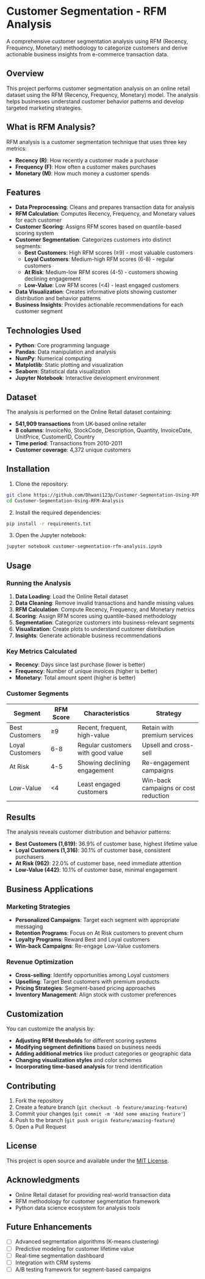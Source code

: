 # Customer Segmentation - RFM Analysis

A comprehensive customer segmentation analysis using RFM (Recency, Frequency, Monetary) methodology to categorize customers and derive actionable business insights from e-commerce transaction data.

## Overview

This project performs customer segmentation analysis on an online retail dataset using the RFM (Recency, Frequency, Monetary) model. The analysis helps businesses understand customer behavior patterns and develop targeted marketing strategies.

## What is RFM Analysis?

RFM analysis is a customer segmentation technique that uses three key metrics:

- **Recency (R)**: How recently a customer made a purchase
- **Frequency (F)**: How often a customer makes purchases
- **Monetary (M)**: How much money a customer spends

## Features

- **Data Preprocessing**: Cleans and prepares transaction data for analysis
- **RFM Calculation**: Computes Recency, Frequency, and Monetary values for each customer
- **Customer Scoring**: Assigns RFM scores based on quantile-based scoring system
- **Customer Segmentation**: Categorizes customers into distinct segments:
  - **Best Customers**: High RFM scores (≥9) - most valuable customers
  - **Loyal Customers**: Medium-high RFM scores (6-8) - regular customers
  - **At Risk**: Medium-low RFM scores (4-5) - customers showing declining engagement
  - **Low-Value**: Low RFM scores (<4) - least engaged customers
- **Data Visualization**: Creates informative plots showing customer distribution and behavior patterns
- **Business Insights**: Provides actionable recommendations for each customer segment

## Technologies Used

- **Python**: Core programming language
- **Pandas**: Data manipulation and analysis
- **NumPy**: Numerical computing
- **Matplotlib**: Static plotting and visualization
- **Seaborn**: Statistical data visualization
- **Jupyter Notebook**: Interactive development environment

## Dataset

The analysis is performed on the Online Retail dataset containing:
- **541,909 transactions** from UK-based online retailer
- **8 columns**: InvoiceNo, StockCode, Description, Quantity, InvoiceDate, UnitPrice, CustomerID, Country
- **Time period**: Transactions from 2010-2011
- **Customer coverage**: 4,372 unique customers

## Installation

1. Clone the repository:
```bash
git clone https://github.com/Dhwani123p/Customer-Segmentation-Using-RFM-Analysis.git
cd Customer-Segmentation-Using-RFM-Analysis
```

2. Install the required dependencies:
```bash
pip install -r requirements.txt
```

3. Open the Jupyter notebook:
```bash
jupyter notebook customer-segmentation-rfm-analysis.ipynb
```

## Usage

### Running the Analysis

1. **Data Loading**: Load the Online Retail dataset
2. **Data Cleaning**: Remove invalid transactions and handle missing values
3. **RFM Calculation**: Compute Recency, Frequency, and Monetary metrics
4. **Scoring**: Assign RFM scores using quantile-based methodology
5. **Segmentation**: Categorize customers into business-relevant segments
6. **Visualization**: Create plots to understand customer distribution
7. **Insights**: Generate actionable business recommendations

### Key Metrics Calculated

- **Recency**: Days since last purchase (lower is better)
- **Frequency**: Number of unique invoices (higher is better)
- **Monetary**: Total amount spent (higher is better)

### Customer Segments

| Segment | RFM Score | Characteristics | Strategy |
|---------|-----------|----------------|----------|
| Best Customers | ≥9 | Recent, frequent, high-value | Retain with premium services |
| Loyal Customers | 6-8 | Regular customers with good value | Upsell and cross-sell |
| At Risk | 4-5 | Showing declining engagement | Re-engagement campaigns |
| Low-Value | <4 | Least engaged customers | Win-back campaigns or cost reduction |

## Results

The analysis reveals customer distribution and behavior patterns:

- **Best Customers (1,619)**: 36.9% of customer base, highest lifetime value
- **Loyal Customers (1,316)**: 30.1% of customer base, consistent purchasers
- **At Risk (962)**: 22.0% of customer base, need immediate attention
- **Low-Value (442)**: 10.1% of customer base, minimal engagement

## Business Applications

### Marketing Strategies
- **Personalized Campaigns**: Target each segment with appropriate messaging
- **Retention Programs**: Focus on At Risk customers to prevent churn
- **Loyalty Programs**: Reward Best and Loyal customers
- **Win-back Campaigns**: Re-engage Low-Value customers

### Revenue Optimization
- **Cross-selling**: Identify opportunities among Loyal customers
- **Upselling**: Target Best customers with premium products
- **Pricing Strategies**: Segment-based pricing approaches
- **Inventory Management**: Align stock with customer preferences

## Customization

You can customize the analysis by:
- **Adjusting RFM thresholds** for different scoring systems
- **Modifying segment definitions** based on business needs
- **Adding additional metrics** like product categories or geographic data
- **Changing visualization styles** and color schemes
- **Incorporating time-based analysis** for trend identification

## Contributing

1. Fork the repository
2. Create a feature branch (`git checkout -b feature/amazing-feature`)
3. Commit your changes (`git commit -m 'Add some amazing feature'`)
4. Push to the branch (`git push origin feature/amazing-feature`)
5. Open a Pull Request

## License

This project is open source and available under the [MIT License](LICENSE).

## Acknowledgments

- Online Retail dataset for providing real-world transaction data
- RFM methodology for customer segmentation framework
- Python data science ecosystem for analysis tools

## Future Enhancements

- [ ] Advanced segmentation algorithms (K-means clustering)
- [ ] Predictive modeling for customer lifetime value
- [ ] Real-time segmentation dashboard
- [ ] Integration with CRM systems
- [ ] A/B testing framework for segment-based campaigns
